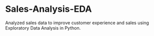 # Sales-Analysis-EDA
Analyzed sales data to improve customer experience and sales using Exploratory Data Analysis in Python.
